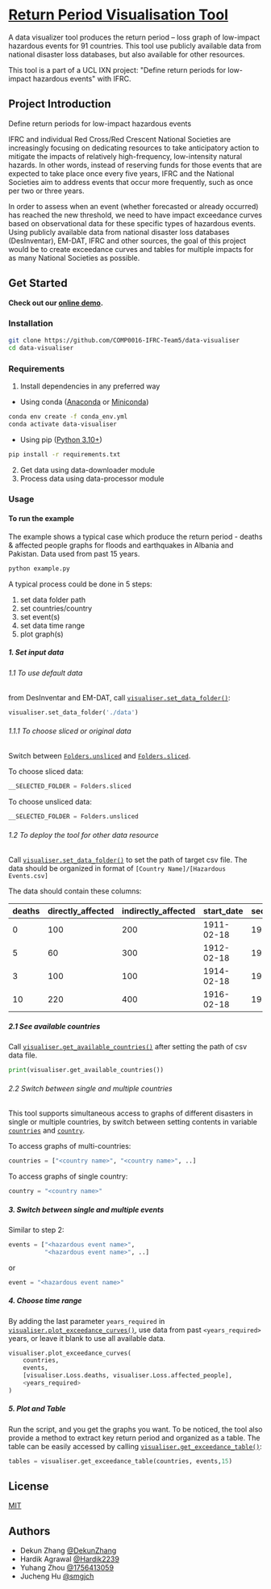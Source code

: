 # [Return Period Visualisation Tool](https://github.com/COMP0016-IFRC-Team5/data-visualiser) 

A data visualizer tool produces the return period – loss graph of low-impact 
hazardous events for 91 countries. This tool use publicly available data from 
national disaster loss databases, but also available for other resources.  

This tool is a part of a UCL IXN project: "Define return periods for low-impact 
hazardous events" with IFRC. 

 

## Project Introduction 

Define return periods for low-impact hazardous events  

IFRC and individual Red Cross/Red Crescent National Societies are increasingly 
focusing on dedicating resources to take anticipatory action to mitigate the 
impacts of relatively high-frequency, low-intensity natural hazards. In other 
words, instead of reserving funds for those events that are expected to take 
place once every five years, IFRC and the National Societies aim to address 
events that occur more frequently, such as once per two or three years.  

In order to assess when an event (whether forecasted or already occurred) has 
reached the new threshold, we need to have impact exceedance curves based on 
observational data for these specific types of hazardous events. Using publicly 
available data from national disaster loss databases (DesInventar), EM-DAT, IFRC 
and other sources, the goal of this project would be to create exceedance curves 
and tables for multiple impacts for as many National Societies as possible. 

 

## Get Started 

**Check out our [online demo](https://github.com/COMP0016-IFRC-Team5/data-visualiser).** 

### Installation

```bash
git clone https://github.com/COMP0016-IFRC-Team5/data-visualiser
cd data-visualiser
```

### Requirements

1. Install dependencies in any preferred way

- Using conda ([Anaconda](https://docs.anaconda.com/anaconda/install/index.html) or [Miniconda](https://docs.conda.io/en/latest/miniconda.html))
```bash
conda env create -f conda_env.yml
conda activate data-visualiser
```

- Using pip ([Python 3.10+](https://www.python.org/downloads/))
```bash
pip install -r requirements.txt
```
2. Get data using data-downloader module
3. Process data using data-processor module


### Usage

#### To run the example
The example shows a typical case which produce the return period - deaths & affected people graphs for floods and earthquakes in Albania and Pakistan. Data used from past 15 years.

```bash
python example.py
```
A typical process could be done in 5 steps:
1. set data folder path
2. set countries/country
3. set event(s)
4. set data time range
5. plot graph(s) 

##### 1. Set input data

###### 1.1 To use default data
from DesInventar and EM-DAT, call [`visualiser.set_data_folder()`](https://github.com/COMP0016-IFRC-Team5/data-visualiser/blob/main/example.py#L4):

```python
visualiser.set_data_folder('./data')
``` 

###### 1.1.1 To choose sliced or original data 
Switch between [`Folders.unsliced`](https://github.com/COMP0016-IFRC-Team5/data-visualiser/blob/main/visualiser/_config.py#L7) and [`Folders.sliced`](https://github.com/COMP0016-IFRC-Team5/data-visualiser/blob/main/visualiser/_config.py#L7).

To choose sliced data:

```python
__SELECTED_FOLDER = Folders.sliced
```


To choose unsliced data:

```python
__SELECTED_FOLDER = Folders.unsliced
```
###### 1.2 To deploy the tool for other data resource
Call [`visualiser.set_data_folder()`](https://github.com/COMP0016-IFRC-Team5/data-visualiser/blob/main/example.py#L4) to set the path of target csv file. The data should be organized in format of 
`[Country Name]/[Hazardous Events.csv]`

The data should contain these columns:

| deaths | directly_affected | indirectly_affected	 | start_date	 | secondary_end	 |
|--------|-------------------|----------------------|-------------|----------------|
| 0      | 100               | 200               	  | 1911-02-18  | 1911-02-21     |
| 5      | 60                | 300               	  | 1912-02-18  | 1912-02-21     |
| 3      | 100               | 100               	  | 1914-02-18  | 1914-02-21     |
| 10     | 220               | 400               	  | 1916-02-18  | 1916-02-21     |



##### 2.1 See available countries 
Call [`visualiser.get_available_countries()`](https://github.com/COMP0016-IFRC-Team5/data-visualiser/blob/main/example.py#L5) after setting the path of csv data file. 

```python
print(visualiser.get_available_countries())
```


###### 2.2 Switch between single and multiple countries
This tool supports simultaneous access to graphs of different disasters in single or multiple countries, by switch between setting contents in variable [`countries`](https://github.com/COMP0016-IFRC-Team5/data-visualiser/blob/main/example.py#L6) and [`country`](https://github.com/COMP0016-IFRC-Team5/data-visualiser/blob/main/example.py#L7). 

To access graphs of multi-countries:

```python
countries = ["<country name>", "<country name>", ..]
```


To access graphs of single country:

```python
country = "<country name>"
```


##### 3. Switch between single and multiple events

Similar to step 2:

```python
events = ["<hazardous event name>",
          "<hazardous event name>", ..]
```

or

```python
event = "<hazardous event name>"
```

##### 4. Choose time range
By adding the last parameter `years_required` in [`visualiser.plot_exceedance_curves()`](https://github.com/COMP0016-IFRC-Team5/data-visualiser/blob/main/example.py#L17), use data from past `<years_required>` years, or leave it blank to use all available data.

```python
visualiser.plot_exceedance_curves(
    countries,
    events,
    [visualiser.Loss.deaths, visualiser.Loss.affected_people],
    <years_required>
)
```

##### 5. Plot and Table
Run the script, and you get the graphs you want.
To be noticed, the tool also provide a method to extract key return period and organized as a table. The table can be easily accessed by calling [`visualiser.get_exceedance_table()`](https://github.com/COMP0016-IFRC-Team5/data-visualiser/blob/main/example.py#L22):

```python
tables = visualiser.get_exceedance_table(countries, events,15)
```

## License

[MIT](https://choosealicense.com/licenses/mit/)

## Authors

- Dekun Zhang    [@DekunZhang](https://www.github.com/DekunZhang)
- Hardik Agrawal [@Hardik2239](https://www.github.com/Hardik2239)
- Yuhang Zhou    [@1756413059](https://www.github.com/1756413059)
- Jucheng Hu     [@smgjch](https://www.github.com/smgjch)
